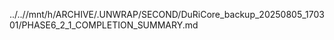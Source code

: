 ../..//mnt/h/ARCHIVE/.UNWRAP/SECOND/DuRiCore_backup_20250805_170301/PHASE6_2_1_COMPLETION_SUMMARY.md